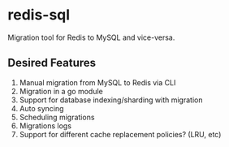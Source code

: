 # redis-sql 

Migration tool for Redis to MySQL and vice-versa.

## Desired Features

1. Manual migration from MySQL to Redis via CLI
2. Migration in a go module
3. Support for database indexing/sharding with migration
4. Auto syncing
5. Scheduling migrations
6. Migrations logs
7. Support for different cache replacement policies? (LRU, etc)
